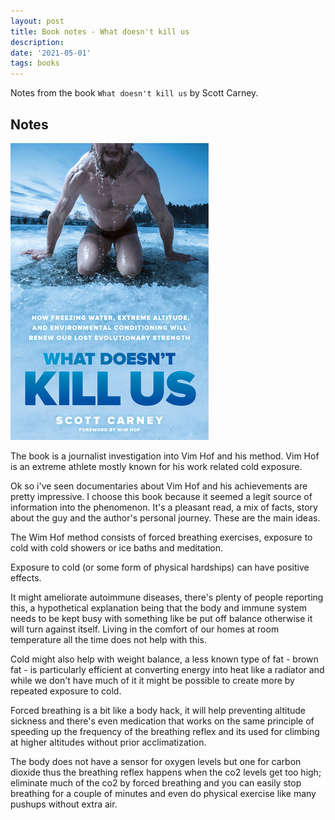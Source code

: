 ```yaml
---
layout: post
title: Book notes - What doesn't kill us
description: 
date: '2021-05-01'
tags: books
---
```


Notes from the book `What doesn't kill us` by Scott Carney.

## Notes

![placeholder](/public/2021/05/2021-05-01-kill-us.jpg "cover")


The book is a journalist investigation into Vim Hof and his method. Vim Hof is an extreme athlete mostly known for his work related cold exposure.

Ok so i've seen documentaries about Vim Hof and his achievements are pretty impressive. I choose this book because it seemed a legit source of information into the phenomenon. It's a pleasant read, a mix of facts, story about the guy and the author's personal journey. These are the main ideas.


The Wim Hof method consists of forced breathing exercises, exposure to cold with cold showers or ice baths and meditation.

Exposure to cold (or some form of physical hardships) can have positive effects. 

It might ameliorate autoimmune diseases, there's plenty of people reporting this, a hypothetical explanation being that the body and immune system needs to be kept busy with something like be put off balance otherwise it will turn against itself. Living in the comfort of our homes at room temperature all the time does not help with this.


Cold might also help with weight balance, a less known type of fat - brown fat - is particularly efficient at converting energy into heat like a radiator and while we don't have much of it it might be possible to create more by repeated exposure to cold.


Forced breathing is a bit like a body hack, it will help preventing altitude sickness and there's even medication that works on the same principle of speeding up the frequency of the breathing reflex and its used for climbing at higher altitudes without prior acclimatization.


The body does not have a sensor for oxygen levels but one for carbon dioxide thus the breathing reflex happens when the co2 levels get too high; eliminate much of the co2 by forced breathing and you can easily stop breathing for a couple of minutes and even do physical exercise like many pushups without extra air.







